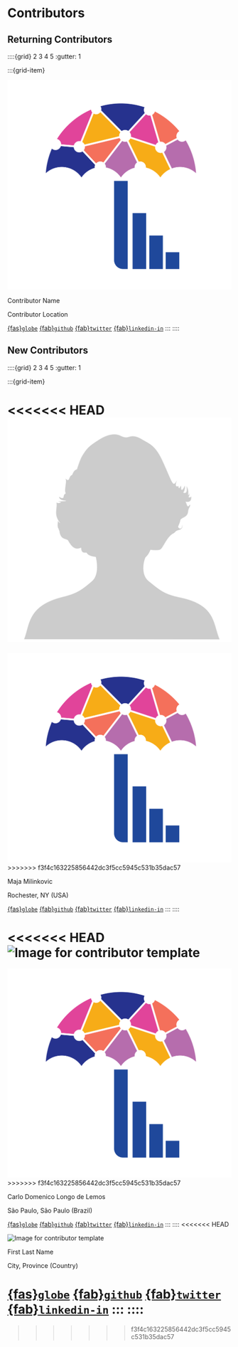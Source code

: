 # Contributors
## Returning Contributors

::::{grid} 2 3 4 5
:gutter: 1

:::{grid-item}

<img alt="Image for contributor template" src="https://raw.githubusercontent.com/data-umbrella/data-umbrella.github.io/main/images/logo/umb-trans.png" class="rounded-circle">

<!-- This is a comment which won't appear on the rendered site and should not be copied
when adding yourself as contributor.

Pay attention to the empty lines! This is Markdown!

The empty line between the name and the location places them in different lines
in the rendered output. The *lack* of empty lines between the social links
keeps them all in the same line -->

Contributor Name

Contributor Location

[{fas}`globe`](https://www.dataumbrella.org/)
[{fab}`github`](https://github.com/data-umbrella)
[{fab}`twitter`](https://twitter.com/DataUmbrella)
[{fab}`linkedin-in`](https://www.linkedin.com/company/dataumbrella/)
:::
::::

## New Contributors

::::{grid} 2 3 4 5
:gutter: 1

:::{grid-item}

<<<<<<< HEAD
<img alt="Image for contributor template" src="https://github.com/pymc-devs/pymc-data-umbrella/blob/99a29cb356ef698288cac8dc509415d1d1420346/_static/contributors/blank_woman.jpg" class="rounded-circle">
=======
<img alt="Image for contributor template" src="https://raw.githubusercontent.com/data-umbrella/data-umbrella.github.io/main/images/logo/umb-trans.png" class="rounded-circle">
>>>>>>> f3f4c163225856442dc3f5cc5945c531b35dac57

<!-- This is a comment which won't appear on the rendered site and should not be copied
when adding yourself as contributor.

Pay attention to the empty lines! This is Markdown!

The empty line between the name and the location places them in different lines
in the rendered output. The *lack* of empty lines between the social links
keeps them all in the same line -->
Maja Milinkovic

Rochester, NY (USA)

[{fas}`globe`]()
[{fab}`github`](https://github.com/majamil16)
[{fab}`twitter`]()
[{fab}`linkedin-in`](https://www.linkedin.com/in/maja-milinkovic/)
:::
::::

<<<<<<< HEAD
<img alt="Image for contributor template" src="https://media-exp1.licdn.com/dms/image/C4E03AQEtHT_U07jUGw/profile-displayphoto-shrink_800_800/0/1641872900950?e=1660780800&v=beta&t=RWiF1VYMIerknTARsjkzaahNEnYs2bNW0fWmPxttyqE" class="rounded-circle">
=======
<img alt="Image for contributor template" src="https://raw.githubusercontent.com/data-umbrella/data-umbrella.github.io/main/images/logo/umb-trans.png" class="rounded-circle">
>>>>>>> f3f4c163225856442dc3f5cc5945c531b35dac57

Carlo Domenico Longo de Lemos

São Paulo, São Paulo (Brazil)

[{fas}`globe`]()
[{fab}`github`](https://github.com/vitaliset)
[{fab}`twitter`]()
[{fab}`linkedin-in`](https://www.linkedin.com/in/carlo-lemos)
:::
::::
<<<<<<< HEAD

<img alt="Image for contributor template" src="https://raw.githubusercontent.com/data-umbrella/data-umbrella.github.io/main/_static/contributors/blank_man.jpg" class="rounded-circle">

First Last Name

City, Province (Country)

[{fas}`globe`]()
[{fab}`github`](https://github.com/)
[{fab}`twitter`]()
[{fab}`linkedin-in`](https://www.linkedin.com/in/)
:::
::::
=======
>>>>>>> f3f4c163225856442dc3f5cc5945c531b35dac57
